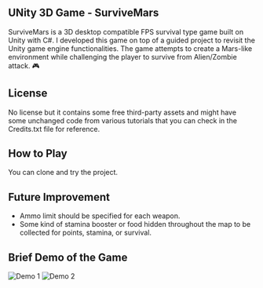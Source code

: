## UNity 3D Game - SurviveMars
SurviveMars is a 3D desktop compatible FPS survival type game built on Unity with C#. I developed this game on top of a guided project to revisit the Unity game engine functionalities. The game attempts to create a Mars-like environment while challenging the player to survive from Alien/Zombie attack. :video_game:

## License
No license but it contains some free third-party assets and might have some unchanged code from various tutorials that you can check in the Credits.txt file for reference.

## How to Play
You can clone and try the project.

## Future Improvement
 - Ammo limit should be specified for each weapon. 
 - Some kind of stamina booster or food hidden throughout the map to be collected for points, stamina, or survival.

## Brief Demo of the Game
![Demo 1](Github/Demo1.gif)
![Demo 2](Github/Demo2.gif)

